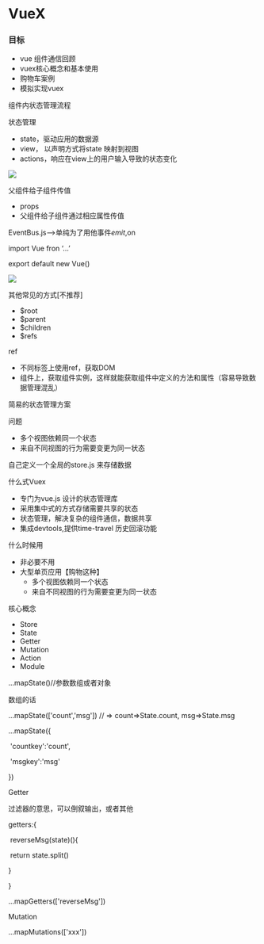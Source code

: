 # VueX
### 目标
 - vue 组件通信回顾
 - vuex核心概念和基本使用
 - 购物车案例
 - 模拟实现vuex





组件内状态管理流程

状态管理

- state，驱动应用的数据源
- view， 以声明方式将state 映射到视图
- actions，响应在view上的用户输入导致的状态变化

![](C:\project\code\homework\zwq-task\zwq-task\task-03-03\notes\note-img\1.png)





父组件给子组件传值

- props
- 父组件给子组件通过相应属性传值





EventBus.js-->单纯为了用他事件$emit,$on

import Vue fron ‘...’

export default new Vue() 



![](C:\project\code\homework\zwq-task\zwq-task\task-03-03\notes\note-img\2.png)

其他常见的方式[不推荐]

- $root
- $parent
- $children
- $refs



ref

- 不同标签上使用ref，获取DOM
- 组件上，获取组件实例，这样就能获取组件中定义的方法和属性（容易导致数据管理混乱）



简易的状态管理方案

问题

- 多个视图依赖同一个状态
- 来自不同视图的行为需要变更为同一状态

自己定义一个全局的store.js 来存储数据





什么式Vuex

- 专门为vue.js 设计的状态管理库
- 采用集中式的方式存储需要共享的状态
- 状态管理，解决复杂的组件通信，数据共享
- 集成devtools,提供time-travel 历史回滚功能

什么时候用

- 非必要不用
- 大型单页应用【购物这种】
  - 多个视图依赖同一个状态
  - 来自不同视图的行为需要变更为同一状态







核心概念

- Store
- State
- Getter
- Mutation
- Action
- Module





...mapState()//参数数组或者对象

数组的话

...mapState(['count','msg']) // => count=>State.count, msg=>State.msg

...mapState({

​    'countkey':'count',

​    'msgkey':'msg'

})



Getter

过滤器的意思，可以倒叙输出，或者其他

getters:{

​	reverseMsg(state)(){

​		return state.split()

   }

}

...mapGetters(['reverseMsg'])



Mutation

...mapMutations(['xxx'])